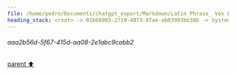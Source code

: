 ```yaml
---
file: /home/pedro/Documents/chatgpt_export/Markdown/Latin Phrase_ Vox Populi.md
heading_stack: <root> -> 01b66903-2719-4873-8fae-ab03993bb38b -> System -> 2238323d-9b16-42cb-a934-8611b400a598 -> System -> aaa2b56d-5f67-415d-aa08-2e1abc9cabb2
---
```

###### aaa2b56d-5f67-415d-aa08-2e1abc9cabb2
[parent ⬆️](#2238323d-9b16-42cb-a934-8611b400a598)
